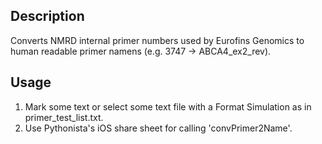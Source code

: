Description
-----------
Converts NMRD internal primer numbers used by Eurofins Genomics to human
readable primer namens (e.g. 3747 -> ABCA4_ex2_rev).

Usage
-----
1) Mark some text or select some text file with a Format Simulation as in primer_test_list.txt.
2) Use Pythonista's iOS share sheet for calling 'convPrimer2Name'. 